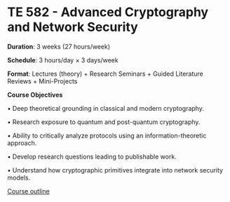 # TE 582 - Advanced Cryptography and Network Security

**Duration**: 3 weeks (27 hours/week)

**Schedule**: 3 hours/day × 3 days/week

**Format**: Lectures (theory) + Research Seminars + Guided Literature Reviews + Mini-Projects

**Course Objectives**

• Deep theoretical grounding in classical and modern cryptography.

• Research exposure to quantum and post-quantum cryptography.

• Ability to critically analyze protocols using an information-theoretic approach.

• Develop research questions leading to publishable work.

• Understand how cryptographic primitives integrate into network security models.

<a href="./pdfs/outline.pdf">Course outline</a>

